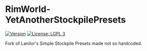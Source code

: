 # RimWorld-YetAnotherStockpilePresets

[![Version](https://img.shields.io/badge/Rimworld-1.0-green.svg)](http://rimworldgame.com/)
[![License: LGPL 3](https://img.shields.io/badge/License-LGPL%203-blue.svg)](https://www.gnu.org/licenses/lgpl-3.0.en.html)

Fork of Lanilor's Simple Stockpile Presets made not so hardcoded.
